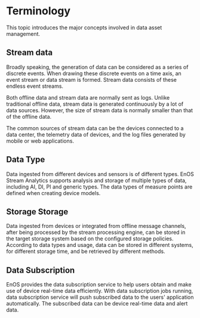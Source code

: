 # Terminology

This topic introduces the major concepts involved in data asset management.

## Stream data

Broadly speaking, the generation of data can be considered as a series of discrete events. When drawing these discrete events on a time axis, an event stream or data stream is formed. Stream data consists of these endless event streams.

Both offline data and stream data are normally sent as logs. Unlike traditional offline data, stream data is generated continuously by a lot of data sources. However, the size of stream data is normally smaller than that of the offline data.

The common sources of stream data can be the devices connected to a data center, the telemetry data of devices, and the log files generated by mobile or web applications.

## Data Type

Data ingested from different devices and sensors is of different types. EnOS Stream Analytics supports analysis and storage of multiple types of data, including AI, DI, PI and generic types. The data types of measure points are defined when creating device models. 

## Storage Storage

Data ingested from devices or integrated from offline message channels, after being processed by the stream processing engine, can be stored in the target storage system based on the configured storage policies. According to data types and usage, data can be stored in different systems, for different storage time, and be retrieved by different methods.  

## Data Subscription

EnOS provides the data subscription service to help users obtain and make use of device real-time data efficiently. With data subscription jobs running, data subscription service will push subscribed data to the users' application automatically. The subscribed data can be device real-time data and alert data.



<!--end-->


